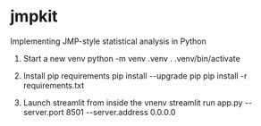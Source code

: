 # jmpkit
Implementing JMP-style statistical analysis in Python

1. Start a new venv
    python -m venv .venv
    . .venv/bin/activate

2. Install pip requirements
    pip install --upgrade pip
    pip install -r requirements.txt

4. Launch streamlit from inside the vnenv
    streamlit run app.py --server.port 8501 --server.address 0.0.0.0